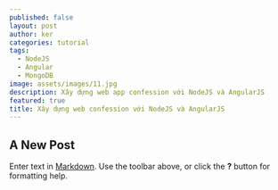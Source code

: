 ```yaml
---
published: false
layout: post
author: ker
categories: tutorial
tags:
  - NodeJS
  - Angular
  - MongoDB
image: assets/images/11.jpg
description: Xây dựng web app confession với NodeJS và AngularJS
featured: true
title: Xây dựng web confession với NodeJS và AngularJS
---
```

## A New Post

Enter text in [Markdown](http://daringfireball.net/projects/markdown/). Use the toolbar above, or click the **?** button for formatting help.
